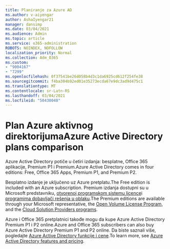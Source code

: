 ```yaml
---
title: Planiranje za Azure AD
ms.author: v-aiyengar
author: AshaIyengar21
manager: dansimp
ms.date: 03/04/2021
ms.audience: Admin
ms.topic: article
ms.service: o365-administration
ROBOTS: NOINDEX, NOFOLLOW
localization_priority: Normal
ms.collection: Adm_O365
ms.custom:
- "9004167"
- "7299"
ms.openlocfilehash: 0f37541be26d058b4d3c1da6925cd612f254fe38
ms.sourcegitcommit: f4ba304b92ed01e35273ecda67e9dc3ad9d475c1
ms.translationtype: MT
ms.contentlocale: sr-Latn-RS
ms.lasthandoff: 03/04/2021
ms.locfileid: "50430048"
---
```

# <a name="azure-active-directory-plans-comparison"></a><span data-ttu-id="51812-102">Plan Azure aktivnog direktorijuma</span><span class="sxs-lookup"><span data-stu-id="51812-102">Azure Active Directory plans comparison</span></span>

<span data-ttu-id="51812-103">Azure Active Directory potiče u četiri izdanja: besplatne, Office 365 aplikacije, Premium P1 i Premium.</span><span class="sxs-lookup"><span data-stu-id="51812-103">Azure Active Directory comes in four editions: Free, Office 365 Apps, Premium P1, and Premium P2.</span></span>

<span data-ttu-id="51812-104">Besplatno izdanje je uključeno uz Azure pretplatu.</span><span class="sxs-lookup"><span data-stu-id="51812-104">The Free edition is included with an Azure subscription.</span></span> <span data-ttu-id="51812-105">Premium izdanja dostupni su u Microsoft predstavniku, [otvorenoj programskom sistemu licence](https://go.microsoft.com/fwlink/?linkid=2110873)i [programima dobavljači rešenja u oblaku](https://go.microsoft.com/fwlink/?LinkId=614968&clcid=0x409).</span><span class="sxs-lookup"><span data-stu-id="51812-105">The Premium editions are available through your Microsoft representative, the [Open Volume License Program](https://go.microsoft.com/fwlink/?linkid=2110873), and the [Cloud Solution Providers programs](https://go.microsoft.com/fwlink/?LinkId=614968&clcid=0x409).</span></span>

<span data-ttu-id="51812-106">Azure i Office 365 pretplatnici takođe mogu da kupe Azure Active Directory Premium P1 i P2 online.</span><span class="sxs-lookup"><span data-stu-id="51812-106">Azure and Office 365 subscribers can also buy Azure Active Directory Premium P1 and P2 online.</span></span> <span data-ttu-id="51812-107">Da biste saznali više, pogledajte [Azure Active Directory funkcije i cene](https://go.microsoft.com/fwlink/?linkid=2081447).</span><span class="sxs-lookup"><span data-stu-id="51812-107">To learn more, see [Azure Active Directory features and pricing](https://go.microsoft.com/fwlink/?linkid=2081447).</span></span>
